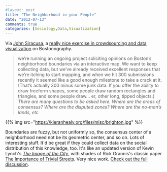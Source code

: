 ```yaml
---
#layout: post
title: "The Neighborhood in your People"
date: "2012-07-13"
comments: true
categories: [Sociology,Data,Visualization] 
---
```


Via [John Siracusa](https://twitter.com/siracusa/status/223763351396823040), a [really nice exercise in crowdsourcing and data visualization](http://bostonography.com/2012/crowdsourced-neighborhood-boundaries-part-one-consensus/) on Bostonography.

> we’re running an ongoing project soliciting opinions on Boston’s neighborhood boundaries via an interactive map. We want to keep collecting data, but we’ve already received excellent responses that we’re itching to start mapping, and when we hit 300 submissions recently it seemed like a good enough milestone to take a crack at it. (That’s actually 300 minus some junk data. If you offer the ability to draw freeform shapes, some people draw random rectangles and triangles, and some people draw… er, other long, tipped objects.) *There are many questions to be asked here. Where are the areas of consensus? Where are the disputed zones? Where are the no-man’s lands, etc*

{{% img src="https://kieranhealy.org/files/misc/brighton.jpg" %}}

Boundaries are fuzzy, but not uniformly so, the consensus center of a neighborhood need not be its geometric center, and so on. Lots of interesting stuff. It'd be great if they could collect data on the social distribution of this knowledge, too. It's like an updated version of Kevin Lynch's _[The Image of the City](http://www.amazon.com/Image-Harvard-MIT-Center-Studies-Series/dp/0262620014)_, with shades of Rick Grannis's classic paper [The Importance of Trivial Streets](http://www.jstor.org/stable/10.1086/231400). Very nice work. [Check out the full discussion](http://bostonography.com/2012/crowdsourced-neighborhood-boundaries-part-one-consensus/). 
